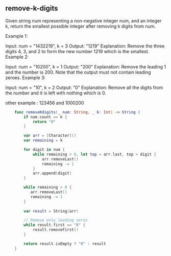 ## remove-k-digits


Given string num representing a non-negative integer num, and an integer k, return the smallest possible integer after removing k digits from num.

 

Example 1:

Input: num = "1432219", k = 3
Output: "1219"
Explanation: Remove the three digits 4, 3, and 2 to form the new number 1219 which is the smallest.
Example 2:

Input: num = "10200", k = 1
Output: "200"
Explanation: Remove the leading 1 and the number is 200. Note that the output must not contain leading zeroes.
Example 3:

Input: num = "10", k = 2
Output: "0"
Explanation: Remove all the digits from the number and it is left with nothing which is 0.


other example : 123456 
and 1000200



```swift
    func removeKdigits(_ num: String, _ k: Int) -> String {
        if num.count == k {
            return "0"
        }

        var arr = [Character]()
        var remaining = k

        for digit in num {
            while remaining > 0, let top = arr.last, top > digit {
                arr.removeLast()
                remaining -= 1
            } 
            arr.append(digit)
        }

        while remaining > 0 {
           arr.removeLast()
           remaining -= 1 
        }
        
        var result = String(arr)

        // Remove only leading zeros
        while result.first == "0" {
            result.removeFirst()
        }

        return result.isEmpty ? "0" : result
    }

```